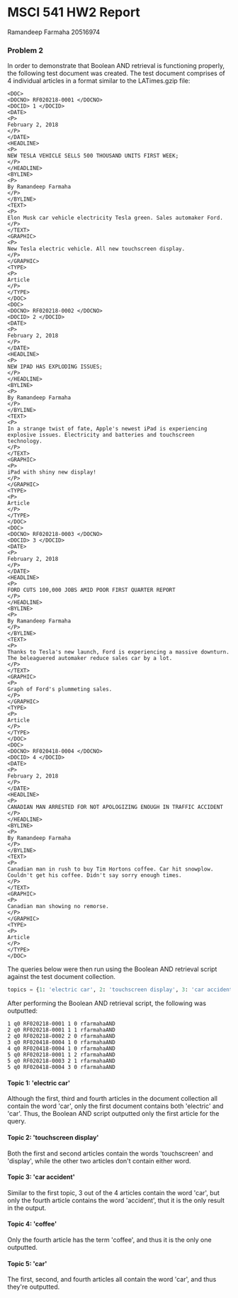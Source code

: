 # MSCI 541 HW2 Report
Ramandeep Farmaha 20516974

### Problem 2

In order to demonstrate that Boolean AND retrieval is functioning properly, the following test document was created. The 
test document comprises of 4 individual articles in a format similar to the LATimes.gzip file:

```text
<DOC>
<DOCNO> RF020218-0001 </DOCNO>
<DOCID> 1 </DOCID>
<DATE>
<P>
February 2, 2018
</P>
</DATE>
<HEADLINE>
<P>
NEW TESLA VEHICLE SELLS 500 THOUSAND UNITS FIRST WEEK; 
</P>
</HEADLINE>
<BYLINE>
<P>
By Ramandeep Farmaha
</P>
</BYLINE>
<TEXT>
<P>
Elon Musk car vehicle electricity Tesla green. Sales automaker Ford. 
</P>
</TEXT>
<GRAPHIC>
<P>
New Tesla electric vehicle. All new touchscreen display.
</P>
</GRAPHIC>
<TYPE>
<P>
Article
</P>
</TYPE>
</DOC>
<DOC>
<DOCNO> RF020218-0002 </DOCNO>
<DOCID> 2 </DOCID>
<DATE>
<P>
February 2, 2018
</P>
</DATE>
<HEADLINE>
<P>
NEW IPAD HAS EXPLODING ISSUES; 
</P>
</HEADLINE>
<BYLINE>
<P>
By Ramandeep Farmaha
</P>
</BYLINE>
<TEXT>
<P>
In a strange twist of fate, Apple's newest iPad is experiencing explosive issues. Electricity and batteries and touchscreen technology. 
</P>
</TEXT>
<GRAPHIC>
<P>
iPad with shiny new display!
</P>
</GRAPHIC>
<TYPE>
<P>
Article
</P>
</TYPE>
</DOC>
<DOC>
<DOCNO> RF020218-0003 </DOCNO>
<DOCID> 3 </DOCID>
<DATE>
<P>
February 2, 2018
</P>
</DATE>
<HEADLINE>
<P>
FORD CUTS 100,000 JOBS AMID POOR FIRST QUARTER REPORT
</P>
</HEADLINE>
<BYLINE>
<P>
By Ramandeep Farmaha
</P>
</BYLINE>
<TEXT>
<P>
Thanks to Tesla's new launch, Ford is experiencing a massive downturn. The beleaguered automaker reduce sales car by a lot. 
</P>
</TEXT>
<GRAPHIC>
<P>
Graph of Ford's plummeting sales.
</P>
</GRAPHIC>
<TYPE>
<P>
Article
</P>
</TYPE>
</DOC>
<DOC>
<DOCNO> RF020418-0004 </DOCNO>
<DOCID> 4 </DOCID>
<DATE>
<P>
February 2, 2018
</P>
</DATE>
<HEADLINE>
<P>
CANADIAN MAN ARRESTED FOR NOT APOLOGIZING ENOUGH IN TRAFFIC ACCIDENT 
</P>
</HEADLINE>
<BYLINE>
<P>
By Ramandeep Farmaha
</P>
</BYLINE>
<TEXT>
<P>
Canadian man in rush to buy Tim Hortons coffee. Car hit snowplow. Couldn't get his coffee. Didn't say sorry enough times. 
</P>
</TEXT>
<GRAPHIC>
<P>
Canadian man showing no remorse.
</P>
</GRAPHIC>
<TYPE>
<P>
Article
</P>
</TYPE>
</DOC>
```

The queries below were then run using the Boolean AND retrieval script against the test document collection.
```python
topics = {1: 'electric car', 2: 'touchscreen display', 3: 'car accident', 4: 'coffee', 5: 'car'}
```

After performing the Boolean AND retrieval script, the following was outputted:
```text
1 q0 RF020218-0001 1 0 rfarmahaAND
2 q0 RF020218-0001 1 1 rfarmahaAND
2 q0 RF020218-0002 2 0 rfarmahaAND
3 q0 RF020418-0004 1 0 rfarmahaAND
4 q0 RF020418-0004 1 0 rfarmahaAND
5 q0 RF020218-0001 1 2 rfarmahaAND
5 q0 RF020218-0003 2 1 rfarmahaAND
5 q0 RF020418-0004 3 0 rfarmahaAND
```

#### Topic 1: 'electric car'

Although the first, third and fourth articles in the document collection all contain the word 'car', only the first
document contains both 'electric' and 'car'. Thus, the Boolean AND script outputted only the first article for the query.

#### Topic 2: 'touchscreen display'

Both the first and second articles contain the words 'touchscreen' and 'display', while the other two articles don't
contain either word.

#### Topic 3: 'car accident'

Similar to the first topic, 3 out of the 4 articles contain the word 'car', but only the fourth article contains the word
'accident', thut it is the only result in the output.

#### Topic 4: 'coffee'

Only the fourth article has the term 'coffee', and thus it is the only one outputted.

#### Topic 5: 'car'

The first, second, and fourth articles all contain the word 'car', and thus they're outputted.

